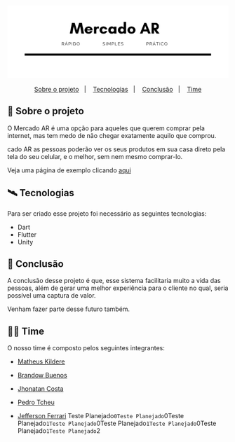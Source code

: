 <div align="center">
    <img src="./images-readme/Mercado_AR.png">

<p align="center">
<a href="#about">Sobre o projeto</a>&nbsp;&nbsp;&nbsp;|&nbsp;&nbsp;&nbsp;
<a href="#tech">Tecnologias</a>&nbsp;&nbsp;&nbsp;|&nbsp;&nbsp;&nbsp;
<a href="#conclusion">Conclusão</a>&nbsp;&nbsp;&nbsp;|&nbsp;&nbsp;&nbsp;
<a href="#license">Time</a>
</p>
</div>

<a id="about"></a>

## :book: Sobre o projeto

O Mercado AR é uma opção para aqueles que querem comprar pela internet, mas tem medo de não chegar exatamente aquilo que comprou.

cado AR as pessoas poderão ver os seus produtos em sua casa direto pela tela do seu celular, e o melhor, sem nem mesmo comprar-lo.

Veja uma página de exemplo clicando [aqui](https://mercado-ar.netlify.app/)


<a id="tech"></a>

## :artificial_satellite: Tecnologias

Para ser criado esse projeto foi necessário as seguintes tecnologias:

- Dart
- Flutter
- Unity


<a id="conclusion"></a>

## :dart: Conclusão

A conclusão desse projeto é que, esse sistema facilitaria muito a vida das pessoas, além de gerar uma melhor experiência para o cliente no qual, seria possível uma captura de valor.

Venham fazer parte desse futuro também.



<a id="license"></a>

## :man_technologist: Time

O nosso time é composto pelos seguintes integrantes:

- [Matheus Kildere](https://www.linkedin.com/in/matheus-kildere-35947618b/)

- [Brandow Buenos](https://www.linkedin.com/in/brandowbuenos/)

- [Jhonatan Costa](https://www.linkedin.com/in/jhonatan-costa-1b6074174/)

- [Pedro Tcheu](https://www.linkedin.com/in/pedro-tcheu/)

- [Jefferson Ferrari](https://www.linkedin.com/in/jefferson-f-b24248191/)
Teste Planejado`0Teste Planejado`0Teste Planejado`1Teste Planejado`0Teste Planejado`1Teste Planejado`0Teste Planejado`1Teste Planejado`2